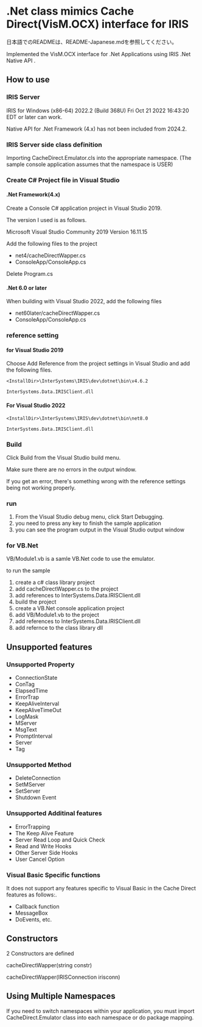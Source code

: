 # .Net class mimics Cache Direct(VisM.OCX) interface for IRIS

日本語でのREADMEは、README-Japanese.mdを参照してください。

Implemented the VisM.OCX interface for .Net Applications using IRIS .Net Native API .


## How to use

### IRIS Server 

IRIS for Windows (x86-64) 2022.2 (Build 368U) Fri Oct 21 2022 16:43:20 EDT or later can work.

Native API for .Net Framework (4.x) has not been included from 2024.2.

### IRIS Server side class definition

Importing CacheDirect.Emulator.cls into the appropriate namespace.
(The sample console application assumes that the namespace is USER)

### Create C# Project file in Visual Studio

#### .Net Framework(4.x)

Create a Console C# application project in Visual Studio 2019.

The version I used is as follows.

Microsoft Visual Studio Community 2019
Version 16.11.15

Add the following files to the project

- net4/cacheDirectWapper.cs
- ConsoleApp/ConsoleApp.cs

Delete Program.cs

#### .Net 6.0 or later

When building with Visual Studio 2022, add the following files

- net60later/cacheDirectWapper.cs
- ConsoleApp/ConsoleApp.cs

### reference setting

#### for Visual Studio 2019

Choose Add Reference from the project settings in Visual Studio and add the following files.

```
<InstallDir>\InterSystems\IRIS\dev\dotnet\bin\v4.6.2

InterSystems.Data.IRISClient.dll
```

#### For Visual Studio 2022

```
<InstallDir>\InterSystems\IRIS\dev\dotnet\bin\net8.0

InterSystems.Data.IRISClient.dll
```
  
### Build

Click Build from the Visual Studio build menu.

Make sure there are no errors in the output window.

If you get an error, there's something wrong with the reference settings being not working properly.

### run

1. From the Visual Studio debug menu, click Start Debugging.
2. you need to press any key to finish the sample application
3. you can see the program output in the Visual Studio output window

### for VB.Net

VB/Module1.vb is a samle VB.Net code to use the emulator.

to run the sample

1. create a c# class library project
2. add cacheDirectWapper.cs to the project
3. add references to InterSystems.Data.IRISClient.dll
4. build the project
4. create a VB.Net console application project
5. add VB/Module1.vb to the project
6. add references to InterSystems.Data.IRISClient.dll
6. add refernce to the class library dll 

## Unsupported features

### Unsupported Property

- ConnectionState
- ConTag
- ElapsedTime
- ErrorTrap
- KeepAliveInterval
- KeepAliveTimeOut
- LogMask
- MServer
- MsgText
- PromptInterval
- Server
- Tag

### Unsupported Method

- DeleteConnection
- SetMServer
- SetServer
- Shutdown Event

### Unsupported Additinal features

- ErrorTrapping
- The Keep Alive Feature
- Server Read Loop and Quick Check
- Read and Write Hooks
- Other Server Side Hooks
- User Cancel Option

### Visual Basic Specific functions

It does not support any features specific to Visual Basic in the Cache Direct features as follows:.

- Callback function
- MessageBox
- DoEvents, etc.

## Constructors

2 Constructors are defined

cacheDirectWapper(string constr)

cacheDirectWapper(IRISConnection irisconn)

## Using Multiple Namespaces

If you need to switch namespaces within your application, you must import CacheDirect.Emulator class into each namespace or do package mapping.
